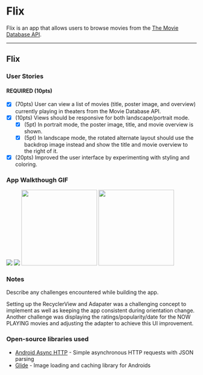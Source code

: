 # Flix
Flix is an app that allows users to browse movies from the [The Movie Database API](http://docs.themoviedb.apiary.io/#).

---

## Flix

### User Stories

#### REQUIRED (10pts)
- [x] (70pts) User can view a list of movies (title, poster image, and overview) currently playing in theaters from the Movie Database API.
- [x] (10pts) Views should be responsive for both landscape/portrait mode.
   - [x] (5pt) In portrait mode, the poster image, title, and movie overview is shown.
   - [x] (5pt) In landscape mode, the rotated alternate layout should use the backdrop image instead and show the title and movie overview to the right of it.
- [x] (20pts) Improved the user interface by experimenting with styling and coloring.

### App Walkthough GIF
![](HW4Walkthrough.gif)
![](HW4Walkthrough2.gif)
<img src="/HW4Walkthrough.gif?raw=true" width="200px">
<img src="/HW4Walkthrough2.gif?raw=true" width="200px">


### Notes
Describe any challenges encountered while building the app.

Setting up the RecyclerView and Adapater was a challenging concept to implement as well as keeping
the app consistent during orientation change. Another challenge was displaying the ratings/popularity/date for
the NOW PLAYING movies and adjusting the adapter to achieve this UI improvement.

### Open-source libraries used

- [Android Async HTTP](https://github.com/codepath/CPAsyncHttpClient) - Simple asynchronous HTTP requests with JSON parsing
- [Glide](https://github.com/bumptech/glide) - Image loading and caching library for Androids
